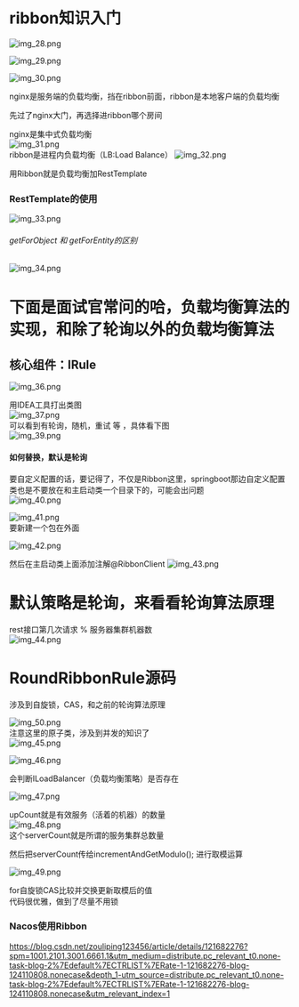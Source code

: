 # ribbon知识入门  
![img_28.png](img_28.png)   


![img_29.png](img_29.png)   

![img_30.png](img_30.png)    


nginx是服务端的负载均衡，挡在ribbon前面，ribbon是本地客户端的负载均衡    

先过了nginx大门，再选择进ribbon哪个房间    


nginx是集中式负载均衡   
![img_31.png](img_31.png)     
ribbon是进程内负载均衡（LB:Load Balance）
![img_32.png](img_32.png)     


用Ribbon就是负载均衡加RestTemplate    


### RestTemplate的使用       
![img_33.png](img_33.png)     


###### getForObject 和 getForEntity的区别    
![img_34.png](img_34.png)      


# 下面是面试官常问的哈，负载均衡算法的实现，和除了轮询以外的负载均衡算法    

## 核心组件：IRule 
![img_36.png](img_36.png)   

用IDEA工具打出类图   
![img_37.png](img_37.png)      
可以看到有轮询，随机，重试   等   ，具体看下图    
![img_39.png](img_39.png)    

#### 如何替换，默认是轮询   
要自定义配置的话，要记得了，不仅是Ribbon这里，springboot那边自定义配置类也是不要放在和主启动类一个目录下的，可能会出问题    
![img_40.png](img_40.png)    

![img_41.png](img_41.png)   
要新建一个包在外面   

![img_42.png](img_42.png)     


然后在主启动类上面添加注解@RibbonClient 
![img_43.png](img_43.png)   




# 默认策略是轮询，来看看轮询算法原理   
rest接口第几次请求 % 服务器集群机器数       
![img_44.png](img_44.png)     


# RoundRibbonRule源码   
涉及到自旋锁，CAS，和之前的轮询算法原理    


![img_50.png](img_50.png)   
注意这里的原子类，涉及到并发的知识了           
![img_45.png](img_45.png)      


![img_46.png](img_46.png)    

会判断ILoadBalancer（负载均衡策略）是否存在   


![img_47.png](img_47.png)    


upCount就是有效服务（活着的机器）的数量     
![img_48.png](img_48.png)   
这个serverCount就是所谓的服务集群总数量   


然后把serverCount传给incrementAndGetModulo();  进行取模运算   

![img_49.png](img_49.png)     


for自旋锁CAS比较并交换更新取模后的值   
代码很优雅，做到了尽量不用锁    




### Nacos使用Ribbon
<https://blog.csdn.net/zouliping123456/article/details/121682276?spm=1001.2101.3001.6661.1&utm_medium=distribute.pc_relevant_t0.none-task-blog-2%7Edefault%7ECTRLIST%7ERate-1-121682276-blog-124110808.nonecase&depth_1-utm_source=distribute.pc_relevant_t0.none-task-blog-2%7Edefault%7ECTRLIST%7ERate-1-121682276-blog-124110808.nonecase&utm_relevant_index=1>  

